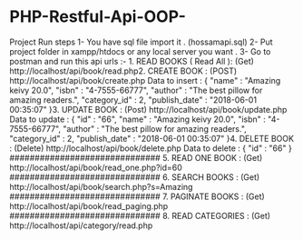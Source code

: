 # PHP-Restful-Api-OOP-
Project Run steps 1- You have sql file import it . (hossamapi.sql) 2- Put project folder in xampp/htdocs or any local server you want . 3- Go to postman and run this api urls :- 1. READ BOOKS ( Read All ): (Get) http://localhost/api/book/read.php2. CREATE BOOK : (POST) http://localhost/api/book/create.php Data to insert : { "name" : "Amazing keivy 20.0", "isbn" : "4-7555-66777", "author" : "The best pillow for amazing readers.", "category_id" : 2, "publish_date" : "2018-06-01 00:35:07" }3. UPDATE BOOK : (Post) http://localhost/api/book/update.php Data to update : { "id" : "66", "name" : "Amazing keivy 20.0", "isbn" : "4-7555-66777", "author" : "The best pillow for amazing readers.", "category_id" : 2, "publish_date" : "2018-06-01 00:35:07" }4. DELETE BOOK : (Delete) http://localhost/api/book/delete.php Data to delete : { "id" : "66" } ############################## 5. READ ONE BOOK : (Get) http://localhost/api/book/read_one.php?id=60 ############################## 6. SEARCH BOOKS : (Get) http://localhost/api/book/search.php?s=Amazing ############################## 7. PAGINATE BOOKS : (Get) http://localhost/api/book/read_paging.php ############################## 8. READ CATEGORIES : (Get) http://localhost/api/category/read.php
